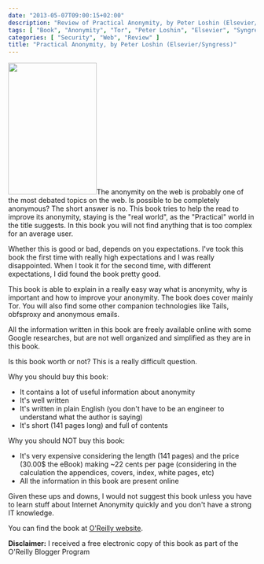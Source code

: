 ```yaml
---
date: "2013-05-07T09:00:15+02:00"
description: "Review of Practical Anonymity, by Peter Loshin (Elsevier/Syngress)"
tags: [ "Book", "Anonymity", "Tor", "Peter Loshin", "Elsevier", "Syngress" ]
categories: [ "Security", "Web", "Review" ]
title: "Practical Anonymity, by Peter Loshin (Elsevier/Syngress)"
---
```

<img class="alignleft" alt="" src="http://akamaicovers.oreilly.com/images/9780124104426/cat.gif" width="180" height="268" />The anonymity on the web is probably one of the most debated topics on the web. Is possible to be completely anonymous? The short answer is no. This book tries to help the read to improve its anonymity, staying is the "real world", as the "Practical" world in the title suggests. In this book you will not find anything that is too complex for an average user.

Whether this is good or bad, depends on you expectations. I've took this book the first time with really high expectations and I was really disappointed. When I took it for the second time, with different expectations, I did found the book pretty good.

This book is able to explain in a really easy way what is anonymity, why is important and how to improve your anonymity. The book does cover mainly Tor. You will also find some other companion technologies like Tails, obfsproxy and anonymous emails.

All the information written in this book are freely available online with some Google researches, but are not well organized and simplified as they are in this book.

Is this book worth or not? This is a really difficult question.

Why you should buy this book:

* It contains a lot of useful information about anonymity
* It's well written
* It's written in plain English (you don't have to be an engineer to understand what the author is saying)
* It's short (141 pages long) and full of contents

Why you should NOT buy this book:

* It's very expensive considering the length (141 pages) and the price (30.00$ the eBook) making ~22 cents per page (considering in the calculation the appendices, covers, index, white pages, etc)
* All the information in this book are present online

Given these ups and downs, I would not suggest this book unless you have to learn stuff about Internet Anonymity quickly and you don't have a strong IT knowledge.

You can find the book at [O'Reilly website](http://shop.oreilly.com/product/9780124104044.do).

**Disclaimer:** I received a free electronic copy of this book as part of the O'Reilly Blogger Program
